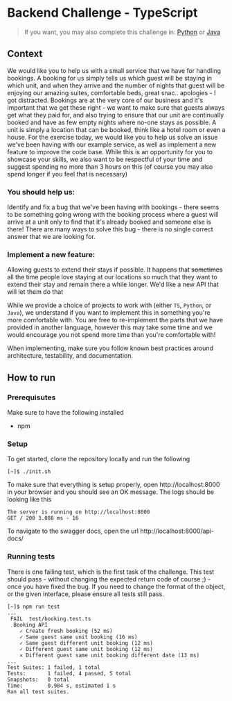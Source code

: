 # Backend Challenge - TypeScript

> If you want, you may also complete this challenge in:
> [Python](https://github.com/limehome/backend-challenge-python)
> or
> [Java](https://github.com/limehome/backend-challenge-java)

## Context

We would like you to help us with a small service that we have for handling bookings. A booking for us simply tells us which guest will be staying in which unit, and when they arrive and the number of nights that guest will be enjoying our amazing suites, comfortable beds, great snac.. apologies - I got distracted. Bookings are at the very core of our business and it's important that we get these right - we want to make sure that guests always get what they paid for, and also trying to ensure that our unit are continually booked and have as few empty nights where no-one stays as possible. A unit is simply a location that can be booked, think like a hotel room or even a house. For the exercise today, we would like you to help us solve an issue we've been having with our example service, as well as implement a new feature to improve the code base. While this is an opportunity for you to showcase your skills, we also want to be respectful of your time and suggest spending no more than 3 hours on this (of course you may also spend longer if you feel that is necessary)

### You should help us:

Identify and fix a bug that we've been having with bookings - there seems to be something going wrong with the booking process where a guest will arrive at a unit only to find that it's already booked and someone else is there!
There are many ways to solve this bug - there is no single correct answer that we are looking for.

### Implement a new feature:

Allowing guests to extend their stays if possible. It happens that <strike>sometimes</strike> all the time people love staying at our locations so much that they want to extend their stay and remain there a while longer. We'd like a new API that will let them do that

While we provide a choice of projects to work with (either `TS`, `Python`, or `Java`), we understand if you want to implement this in something you're more comfortable with. You are free to re-implement the parts that we have provided in another language, however this may take some time and we would encourage you not spend more time than you're comfortable with!

When implementing, make sure you follow known best practices around architecture, testability, and documentation.

## How to run

### Prerequisutes

Make sure to have the following installed

- npm

### Setup

To get started, clone the repository locally and run the following

```shell
[~]$ ./init.sh
```

To make sure that everything is setup properly, open http://localhost:8000 in your browser and you should see an OK message.
The logs should be looking like this

```shell
The server is running on http://localhost:8000
GET / 200 3.088 ms - 16
```

To navigate to the swagger docs, open the url http://localhost:8000/api-docs/

### Running tests

There is one failing test, which is the first task of the challenge.
This test should pass - without changing the expected return code of course ;) - once you have fixed the bug.
If you need to change the format of the object, or the given interface, please ensure all tests still pass.

```shell
[~]$ npm run test
...
 FAIL  test/booking.test.ts
  Booking API
    ✓ Create fresh booking (52 ms)
    ✓ Same guest same unit booking (16 ms)
    ✓ Same guest different unit booking (12 ms)
    ✓ Different guest same unit booking (12 ms)
    ✕ Different guest same unit booking different date (13 ms)
...
Test Suites: 1 failed, 1 total
Tests:       1 failed, 4 passed, 5 total
Snapshots:   0 total
Time:        0.984 s, estimated 1 s
Ran all test suites.
```
